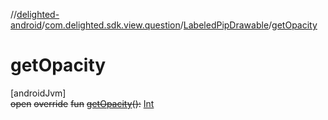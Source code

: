 //[delighted-android](../../../index.md)/[com.delighted.sdk.view.question](../index.md)/[LabeledPipDrawable](index.md)/[getOpacity](get-opacity.md)

# getOpacity

[androidJvm]\
~~open~~ ~~override~~ ~~fun~~ [~~getOpacity~~](get-opacity.md)~~(~~~~)~~~~:~~ [Int](https://kotlinlang.org/api/latest/jvm/stdlib/kotlin/-int/index.html)
